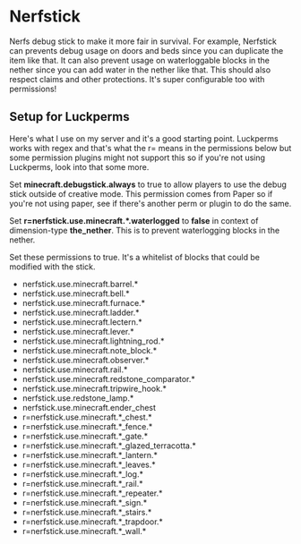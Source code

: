 # Nerfstick
Nerfs debug stick to make it more fair in survival. For example, Nerfstick can prevents debug usage on doors and beds since you can duplicate the item like that. It can also prevent usage on waterloggable blocks in the nether since you can add water in the nether like that. This should also respect claims and other protections. It's super configurable too with permissions! 

## Setup for Luckperms
Here's what I use on my server and it's a good starting point. Luckperms works with regex and that's what the r= means in the permissions below but some permission plugins might not support this so if you're not using Luckperms, look into that some more.

Set **minecraft.debugstick.always** to true to allow players to use the debug stick outside of creative mode. This permission comes from Paper so if you're not using paper, see if there's another perm or plugin to do the same.

Set **r=nerfstick.use.minecraft.\*.waterlogged** to **false** in context of dimension-type **the_nether**. This is to prevent waterlogging blocks in the nether.

Set these permissions to true. It's a whitelist of blocks that could be modified with the stick.
* nerfstick.use.minecraft.barrel.\*
* nerfstick.use.minecraft.bell.\*
* nerfstick.use.minecraft.furnace.\*
* nerfstick.use.minecraft.ladder.\*
* nerfstick.use.minecraft.lectern.\*
* nerfstick.use.minecraft.lever.\*
* nerfstick.use.minecraft.lightning_rod.\*
* nerfstick.use.minecraft.note_block.\*
* nerfstick.use.minecraft.observer.\*
* nerfstick.use.minecraft.rail.\*
* nerfstick.use.minecraft.redstone_comparator.\*
* nerfstick.use.minecraft.tripwire_hook.\*
* nerfstick.use.redstone_lamp.\*
* nerfstick.use.minecraft.ender_chest
* r=nerfstick.use.minecraft.\*_chest.\*
* r=nerfstick.use.minecraft.\*_fence.\*
* r=nerfstick.use.minecraft.\*_gate.\*
* r=nerfstick.use.minecraft.\*_glazed_terracotta.\*
* r=nerfstick.use.minecraft.\*_lantern.\*
* r=nerfstick.use.minecraft.\*_leaves.\*
* r=nerfstick.use.minecraft.\*_log.\*
* r=nerfstick.use.minecraft.\*_rail.\*
* r=nerfstick.use.minecraft.\*_repeater.\*
* r=nerfstick.use.minecraft.\*_sign.\*
* r=nerfstick.use.minecraft.\*_stairs.\*
* r=nerfstick.use.minecraft.\*_trapdoor.\*
* r=nerfstick.use.minecraft.\*_wall.\*



